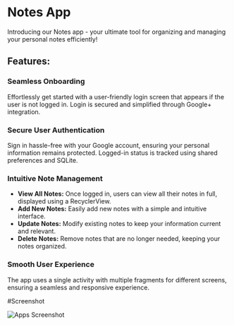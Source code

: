 # Notes App

Introducing our Notes app - your ultimate tool for organizing and managing your personal notes efficiently!

## Features:

### Seamless Onboarding
Effortlessly get started with a user-friendly login screen that appears if the user is not logged in. Login is secured and simplified through Google+ integration.

### Secure User Authentication
Sign in hassle-free with your Google account, ensuring your personal information remains protected. Logged-in status is tracked using shared preferences and SQLite.

### Intuitive Note Management
- **View All Notes:** Once logged in, users can view all their notes in full, displayed using a RecyclerView.
- **Add New Notes:** Easily add new notes with a simple and intuitive interface.
- **Update Notes:** Modify existing notes to keep your information current and relevant.
- **Delete Notes:** Remove notes that are no longer needed, keeping your notes organized.

### Smooth User Experience
The app uses a single activity with multiple fragments for different screens, ensuring a seamless and responsive experience.

#Screenshot

![Apps Screenshot](https://github.com/Chandan5224/Notes/assets/86766647/935ee859-6ff8-4c7b-aa33-0844fdf0fddf)
